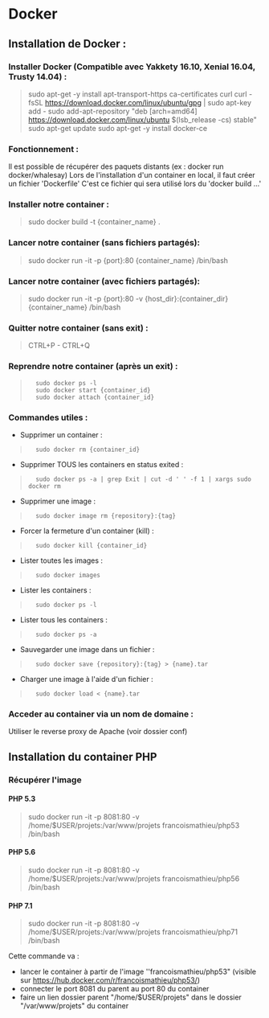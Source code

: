 # Docker

## Installation de Docker :

### Installer Docker (Compatible avec Yakkety 16.10, Xenial 16.04, Trusty 14.04) :

>    sudo apt-get -y install apt-transport-https ca-certificates curl
>    curl -fsSL https://download.docker.com/linux/ubuntu/gpg | sudo apt-key add -
>    sudo add-apt-repository "deb [arch=amd64] https://download.docker.com/linux/ubuntu $(lsb_release -cs) stable"
>    sudo apt-get update
>    sudo apt-get -y install docker-ce

### Fonctionnement :

Il est possible de récupérer des paquets distants (ex : docker run docker/whalesay)
Lors de l'installation d'un container en local, il faut créer un fichier 'Dockerfile'
C'est ce fichier qui sera utilisé lors du 'docker build ...'

### Installer notre container :
>	sudo docker build -t {container_name} .

### Lancer notre container (sans fichiers partagés):
>	sudo docker run -it -p {port}:80 {container_name} /bin/bash

### Lancer notre container (avec fichiers partagés):
>	sudo docker run -it -p {port}:80 -v {host_dir}:{container_dir} {container_name} /bin/bash

### Quitter notre container (sans exit) :
>	CTRL+P - CTRL+Q

### Reprendre notre container (après un exit) :
>    	sudo docker ps -l
>    	sudo docker start {container_id}
>    	sudo docker attach {container_id}

### Commandes utiles :

* Supprimer un container : 
>    	sudo docker rm {container_id}
* Supprimer TOUS les containers en status exited : 
>    	sudo docker ps -a | grep Exit | cut -d ' ' -f 1 | xargs sudo docker rm
* Supprimer une image : 
>    	sudo docker image rm {repository}:{tag}
* Forcer la fermeture d'un container (kill) : 
>    	sudo docker kill {container_id}
* Lister toutes les images : 
>    	sudo docker images
* Lister les containers : 
>    	sudo docker ps -l
* Lister tous les containers : 
>    	sudo docker ps -a
* Sauvegarder une image dans un fichier : 
>    	sudo docker save {repository}:{tag} > {name}.tar
* Charger une image à l'aide d'un fichier : 
>    	sudo docker load < {name}.tar

### Acceder au container via un nom de domaine :

Utiliser le reverse proxy de Apache (voir dossier conf)


## Installation du container PHP 

### Récupérer l'image

#### PHP 5.3
> sudo docker run -it -p 8081:80 -v /home/$USER/projets:/var/www/projets francoismathieu/php53 /bin/bash

#### PHP 5.6
> sudo docker run -it -p 8081:80 -v /home/$USER/projets:/var/www/projets francoismathieu/php56 /bin/bash

#### PHP 7.1
> sudo docker run -it -p 8081:80 -v /home/$USER/projets:/var/www/projets francoismathieu/php71 /bin/bash

Cette commande va :
* lancer le container à partir de l'image ''francoismathieu/php53" (visible sur https://hub.docker.com/r/francoismathieu/php53/)
* connecter le port 8081 du parent au port 80 du container
* faire un lien dossier parent "/home/$USER/projets" dans le dossier "/var/www/projets" du container

